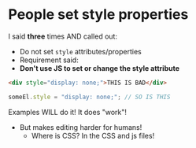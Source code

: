 # People set style properties

I said **three** times AND called out:
- Do not set `style` attributes/properties
- Requirement said: 
- **Don't use JS to set or change the style attribute**
```html
<div style="display: none;">THIS IS BAD</div>
```
```js
someEl.style = "display: none;"; // SO IS THIS
```

Examples WILL do it!  It does "work"!
- But makes editing harder for humans!
    - Where is CSS? In the CSS and js files!

